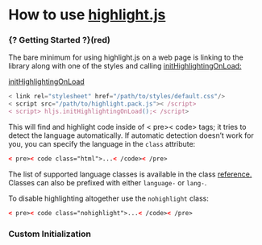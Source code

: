 # How to use [highlight.js](https://highlightjs.org/usage/)

### {? Getting Started ?}(red)

The bare minimum for using highlight.js on a web page is linking to the library along with one of the styles and calling [initHighlightingOnLoad:](http://highlightjs.readthedocs.io/en/latest/api.html#inithighlightingonload)

<a href="http://highlightjs.readthedocs.io/en/latest/api.html#inithighlightingonload">
initHighlightingOnLoad
</a>

```js
< link rel="stylesheet" href="/path/to/styles/default.css"/>
< script src="/path/to/highlight.pack.js">< /script>
< script> hljs.initHighlightingOnLoad();< /script>
```
This will find and highlight code inside of < pre>< code> tags; it tries to detect the language automatically. If automatic detection doesn’t work for you, you can specify the language in the `class` attribute:

```html
< pre>< code class="html">...< /code>< /pre>

```
The list of supported language classes is available in the class [reference.](http://highlightjs.readthedocs.io/en/latest/css-classes-reference.html) Classes can also be prefixed with either `language-` or `lang-`.

To disable highlighting altogether use the `nohighlight` class:

```html
< pre>< code class="nohighlight">...< /code>< /pre>
```

### Custom Initialization
